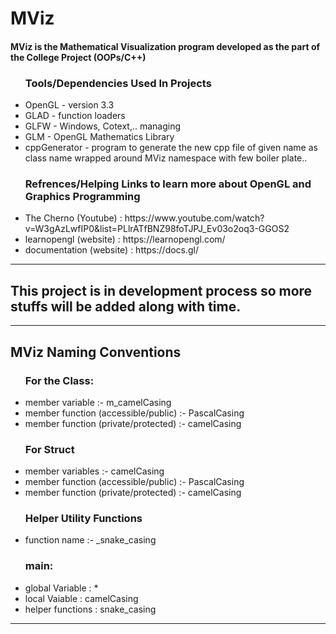 <h1><b>MViz</b></h1>
<h4>MViz is the Mathematical Visualization program developed as the part of the College Project (OOPs/C++)</h4>
<ul>
  <h3>Tools/Dependencies Used In Projects</h3>
  <li>OpenGL - version 3.3</li>
  <li>GLAD - function loaders</li>
  <li>GLFW - Windows, Cotext,.. managing</li>
  <li>GLM - OpenGL Mathematics Library</li>
  <li>cppGenerator - program to generate the new cpp file of given name as class name wrapped around MViz namespace with few boiler plate..</li>
</ul>

<ul>
  <h3>Refrences/Helping Links to learn more about OpenGL and Graphics Programming</h3>
  <li>The Cherno (Youtube) : https://www.youtube.com/watch?v=W3gAzLwfIP0&list=PLlrATfBNZ98foTJPJ_Ev03o2oq3-GGOS2</li>
  <li>learnopengl (website) : https://learnopengl.com/</li>
  <li>documentation (website) : https://docs.gl/</li>
</ul>

<hr>
<h2>This project is in development process so more stuffs will be added along with time.</h2>
<hr>

<h2>MViz Naming Conventions</h2>

<ul><h3>For the Class:</h3>
<li>member variable :- m_camelCasing</li>
<li>member function (accessible/public) :- PascalCasing</li>
<li>member function (private/protected) :- camelCasing</li>
</ul>

<ul><h3>For Struct </h3>
<li>member variables :- camelCasing</li>
<li>member function (accessible/public) :- PascalCasing</li>
<li>member function (private/protected) :- camelCasing</li>
</ul>

<ul><h3>Helper Utility Functions</h3>
<li>function name :- _snake_casing</li>
</ul>

<ul><h3>main:</h3>
<li>global Variable : *</li>
<li>local Vaiable : camelCasing</li>
<li>helper functions : snake_casing</li>
</ul>

<hr>



